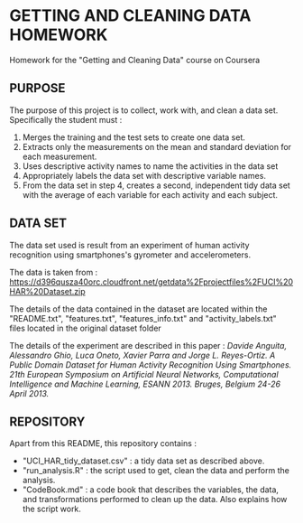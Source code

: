 # GETTING AND CLEANING DATA HOMEWORK
Homework for the "Getting and Cleaning Data" course on Coursera

## PURPOSE
The purpose of this project is to collect, work with, and clean a data set.
Specifically the student must :
1. Merges the training and the test sets to create one data set.
2. Extracts only the measurements on the mean and standard deviation for each measurement. 
3. Uses descriptive activity names to name the activities in the data set
4. Appropriately labels the data set with descriptive variable names. 
5. From the data set in step 4, creates a second, independent tidy data set with the average of each variable for each activity and each subject.

## DATA SET
The data set used is result from an experiment of human activity recognition 
using smartphones's gyrometer and accelerometers.

The data is taken from :
https://d396qusza40orc.cloudfront.net/getdata%2Fprojectfiles%2FUCI%20HAR%20Dataset.zip  

The details of the data contained in the dataset are located within the "README.txt", "features.txt", "features_info.txt" and "activity_labels.txt" files located in the original dataset folder

The details of the experiment are described in this paper :
*Davide Anguita, Alessandro Ghio, Luca Oneto, Xavier Parra and Jorge L. Reyes-Ortiz. A Public Domain Dataset for Human Activity Recognition Using Smartphones. 21th European Symposium on Artificial Neural Networks, Computational Intelligence and Machine Learning, ESANN 2013. Bruges, Belgium 24-26 April 2013.*

## REPOSITORY
Apart from this README, this repository contains :
- "UCI_HAR_tidy_dataset.csv" : a tidy data set as described above. 
- "run_analysis.R"           : the script used to get, clean the data and perform the analysis. 
- "CodeBook.md"              : a code book that describes the variables, the data, and transformations performed to clean up the data. Also explains how the script work.
